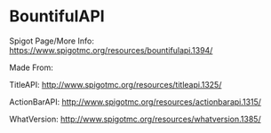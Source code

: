 BountifulAPI
=====================

Spigot Page/More Info: https://www.spigotmc.org/resources/bountifulapi.1394/


Made From:


TitleAPI: http://www.spigotmc.org/resources/titleapi.1325/

ActionBarAPI: http://www.spigotmc.org/resources/actionbarapi.1315/

WhatVersion: http://www.spigotmc.org/resources/whatversion.1385/
